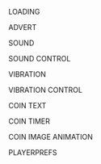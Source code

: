 LOADING

ADVERT

SOUND

SOUND CONTROL

VIBRATION

VIBRATION CONTROL

COIN TEXT

COIN TIMER

COIN IMAGE ANIMATION

PLAYERPREFS
